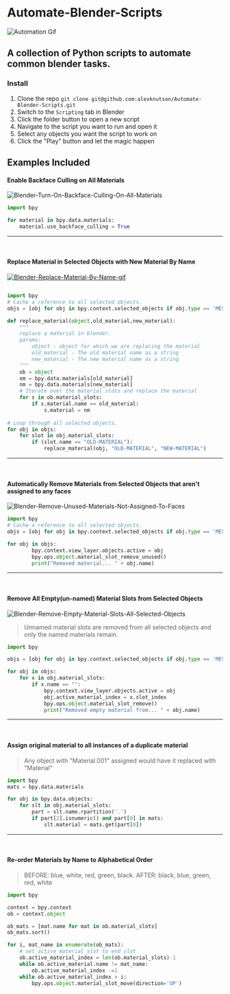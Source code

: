 # Automate-Blender-Scripts
![Automation Gif](https://media2.giphy.com/media/1nR6fu93A17vWZbO9c/giphy.gif)
## A collection of Python scripts to automate common blender tasks.

### Install
1) Clone the repo `git clone git@github.com:alexknutson/Automate-Blender-Scripts.git`
2) Switch to the `Scripting` tab in Blender
3) Click the folder button to open a new script
4) Navigate to the script you want to run and open it
5) Select any objects you want the script to work on
6) Click the "Play" button and let the magic happen

## Examples Included

#### Enable Backface Culling on All Materials
![Blender-Turn-On-Backface-Culling-On-All-Materials](https://user-images.githubusercontent.com/905228/192082577-e1804815-29ce-4a18-93b3-b3a66838890d.gif)
```python
import bpy

for material in bpy.data.materials:
    material.use_backface_culling = True
```

----
<br>

#### Replace Material in Selected Objects with New Material By Name

[![Blender-Replace-Material-By-Name-gif](https://user-images.githubusercontent.com/905228/192082785-24d546a0-33f8-47fb-8617-bf3ec2a1c772.gif)](https://user-images.githubusercontent.com/905228/192082698-1abf586f-fb14-4408-946e-d7533702489e.mp4)


```python

import bpy
# Cache a reference to all selected objects.
objs = [obj for obj in bpy.context.selected_objects if obj.type == 'MESH']

def replace_material(object,old_material,new_material):
    """
    replace a material in blender.
    params:
        object - object for which we are replacing the material
        old_material - The old material name as a string
        new_material - The new material name as a string
    """
    ob = object
    om = bpy.data.materials[old_material]
    nm = bpy.data.materials[new_material]
    # Iterate over the material slots and replace the material
    for s in ob.material_slots:
        if s.material.name == old_material:
            s.material = nm
            
# Loop through all selected objects.
for obj in objs:
    for slot in obj.material_slots:
        if (slot.name == "OLD-MATERIAL"):
            replace_material(obj, "OLD-MATERIAL", "NEW-MATERIAL")
```

----
<br>

#### Automatically Remove Materials from Selected Objects that aren't assigned to any faces
![Blender-Remove-Unused-Materials-Not-Assigned-To-Faces](https://user-images.githubusercontent.com/905228/192082924-1f154d50-796c-4e26-b213-06a4691dcf56.gif)
```python
import bpy
# Cache a reference to all selected objects.
objs = [obj for obj in bpy.context.selected_objects if obj.type == 'MESH']

for obj in objs:
        bpy.context.view_layer.objects.active = obj
        bpy.ops.object.material_slot_remove_unused()
        print("Removed material... " + obj.name)
```

----
<br>

#### Remove All Empty(un-named) Material Slots from Selected Objects
![Blender-Remove-Empty-Material-Slots-All-Selected-Objects](https://user-images.githubusercontent.com/905228/192082974-8bd7af82-3fd8-4157-b01c-893621ac491e.gif)

> Unnamed material slots are removed from all selected objects and only the named materials remain.
```python
import bpy

objs = [obj for obj in bpy.context.selected_objects if obj.type == 'MESH']

for obj in objs:
    for x in obj.material_slots:
        if x.name == "":
            bpy.context.view_layer.objects.active = obj
            obj.active_material_index = x.slot_index
            bpy.ops.object.material_slot_remove()
            print("Removed empty material from... " + obj.name)
```

----
<br>

#### Assign original material to all instances of a duplicate material
> Any object with "Material.001" assigned would have it replaced with "Material"
```python
import bpy
mats = bpy.data.materials

for obj in bpy.data.objects:
    for slt in obj.material_slots:
        part = slt.name.rpartition('.')
        if part[2].isnumeric() and part[0] in mats:
            slt.material = mats.get(part[0])
```

----
<br>

#### Re-order Materials by Name to Alphabetical Order
> BEFORE: blue, white, red, green, black. AFTER: black, blue, green, red, white
```python
import bpy

context = bpy.context
ob = context.object

ob_mats = [mat.name for mat in ob.material_slots]
ob_mats.sort()

for i, mat_name in enumerate(ob_mats):
    # set active material slot to end slot
    ob.active_material_index = len(ob.material_slots)-1
    while ob.active_material.name != mat_name:
        ob.active_material_index -=1
    while ob.active_material_index > i:
        bpy.ops.object.material_slot_move(direction='UP')
```
